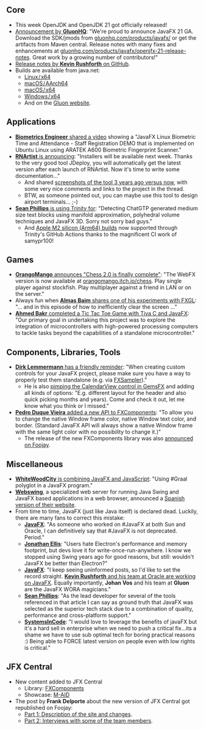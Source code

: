 ## Core

* This week OpenJDK and OpenJDK 21 got officially released!
* [Announcement by **GluonHQ**](https://techhub.social/@gluonhq/111092296190292324): "We're proud to announce JavaFX 21 GA. Download the SDK/jmods from [gluonhq.com/products/javafx/](https://gluonhq.com/products/javafx/) or get the artifacts from Maven central. Release notes with many fixes and enhancements at [gluonhq.com/products/javafx/openjfx-21-release-notes](https://gluonhq.com/products/javafx/openjfx-21-release-notes/). Great work by a growing number of contributors!"
* [Release notes by **Kevin Rushforth** on GitHub](https://github.com/openjdk/jfx/blob/master/doc-files/release-notes-21.md).
* Builds are available from java.net:
  * [Linux / x64](https://download.java.net/java/GA/javafx21/69ca518c413e4df09f6be747a2400cf6/31/GPL/openjfx-21_linux-x64_bin-sdk.tar.gz)
  * [macOS / AArch64](https://download.java.net/java/GA/javafx21/69ca518c413e4df09f6be747a2400cf6/31/GPL/openjfx-21_macos-aarch64_bin-sdk.tar.gz)
  * [macOS / x64](https://download.java.net/java/GA/javafx21/69ca518c413e4df09f6be747a2400cf6/31/GPL/openjfx-21_macos-x64_bin-sdk.tar.gz)
  * [Windows / x64](https://download.java.net/java/GA/javafx21/69ca518c413e4df09f6be747a2400cf6/31/GPL/openjfx-21_windows-x64_bin-sdk.zip)
  * And on the [Gluon website](https://gluonhq.com/products/javafx/).

## Applications

* [**Biometrics Engineer** shared a video](https://twitter.com/Biometrics_Eng/status/1704443412546474137) showing a "JavaFX Linux Biometric Time and Attendance - Staff Registration DEMO that is implemented on Ubuntu Linux using ARATEK A600 Biometric Fingerprint Scanner."
* [**RNArtist** is announcing](https://twitter.com/rnartist_app/status/1702674834193252446): "Installers will be available next week. Thanks to the very good tool JDeploy, you will automatically get the latest version after each launch of RNArtist. Now it's time to write some documentation..."
  * And shared [screenshots of the tool 3 years ago versus now](https://twitter.com/rnartist_app/status/1702641134923583639), with some very nice comments and links to the project in the thread.
  * BTW, as someone pointed out, you can maybe use this tool to design airport terminals... ;-)
* [**Sean Phillips** is using Trinity for](https://twitter.com/SeanMiPhillips/status/1703038446854345000): "Detecting ChatGTP generated medium size text blocks using manifold approximation, polyhedral volume techniques and JavaFX 3D. Sorry not sorry bad guys."
  * And [Apple M2 silicon (Arm64) builds](https://twitter.com/SeanMiPhillips/status/1703172036669972494) now supported through Trinity's GitHub Actions thanks to the magnificent CI work of samypr100!

## Games

* [**OrangoMango** announces "Chess 2.0 is finally complete"](https://twitter.com/orango_mango/status/1703057689582993815): "The WebFX version is now available at [orangomango.itch.io/chess](https://orangomango.itch.io/chess). Play single player against stockfish. Play multiplayer against a friend in LAN or on the server."
* Always fun when [**Almas Baim** shares one of his experiments with FXGL](https://twitter.com/AlmasBaim/status/1703483255331094569): "... and in this episode of how to inefficiently clear the screen ..."
* [**Ahmed Bakr** completed a Tic Tac Toe Game with Tiva C and JavaFX](https://www.linkedin.com/feed/update/urn:li:activity:7109933250885685248/): "Our primary goal in undertaking this project was to explore the integration of microcontrollers with high-powered processing computers to tackle tasks beyond the capabilities of a standalone microcontroller."

## Components, Libraries, Tools

* [**Dirk Lemmermann** has a friendly reminder](https://twitter.com/dlemmermann/status/1704045289743495407): "When creating custom controls for your JavaFX project, please make sure you have a way to properly test them standalone (e.g. via [FXSampler](https://jfx-central.com/tools/fxsampler))."
  * He is also [pimping the CalendarView control in GemsFX](https://twitter.com/dlemmermann/status/1704846555004502306) and adding all kinds of options: "E.g. different layout for the header and also quick picking months and years). Come and check it out, let me know what you think or I missed."
* [**Pedro Duque Vieira** added a new API to FXComponents](https://twitter.com/P_Duke/status/1704488446138454335): "To allow you to change the native Window frame color, native Window text color, and border. (Standard JavaFX API will always show a native Window frame with the same light color with no possibility to change it.)"
  * The release of the new FXComponents library was also [announced on Foojay](https://foojay.io/today/new-fxcomponents-library-released/).

## Miscellaneous

* [**WhiteWoodCity** is combining JavaFX and JavaScript](https://twitter.com/WhiteWoodCity/status/1704296530117906743): "Using #Graal polyglot in a JavaFX program."
* [**Webswing**](https://twitter.com/Webswing_org), a specialized web server for running Java Swing and JavaFX based applications in a web browser, announced a [Spanish version of their website](https://www.webswing.org/es).
* From time to time, JavaFX (just like Java itself) is declared dead. Luckily, there are many fans to correct this mistake:
  * [**JavaFX**](): "As someone who worked on #JavaFX at both Sun and Oracle, I can definitively say that #JavaFX is not deprecated. Period."
  * [**Jonathan Ellis**](https://twitter.com/spyced/status/1704888013094834602): "Users hate Electron's performance and memory footprint, but devs love it for write-once-run-anywhere. I know we stopped using Swing years ago for good reasons, but still: wouldn't JavaFX be better than Electron?"
  * [**JavaFX**](): "I keep seeing uninformed posts, so I'd like to set the record straight. [**Kevin Rushforth** and his team at Oracle are working on JavaFX](https://www.youtube.com/watch?v=FFlVaB8oTi0). Equally importantly, **Johan Vos** and his team at **Gluon** are the JavaFX WORA magicians."
  * [**Sean Phillips**](https://twitter.com/SeanMiPhillips/status/1703401715351904439): "As the lead developer for several of the tools referenced in that article I can say as ground truth that JavaFX was selected as the superior tech stack due to a combination of quality, performance and cross-platform support."
  * [**SystemsInCode**](https://twitter.com/SystemsInCode/status/1704796679340224546): "I would love to leverage the benefits of javaFX but it's a hard sell in enterprise when we need to push a critical fix...its a shame we have to use sub optimal tech for boring practical reasons :) Being able to FORCE latest version on people even with low rights is critical."

## JFX Central

* New content added to JFX Central
  * Library: [FXComponents](https://www.jfx-central.com/libraries/fxcomponents)
  * Showcase: [M-AID](https://www.jfx-central.com/real_world/maid)
* The post by **Frank Delporte** about the new version of JFX Central got republished on Foojay:
  * [Part 1: Description of the site and changes](https://foojay.io/today/new-user-interface-for-jfx-central-the-home-for-all-javafx-information-part-1/).
  * [Part 2: Interviews with some of the team members](https://foojay.io/today/new-user-interface-for-jfx-central-the-home-for-all-javafx-information-part-2/).
